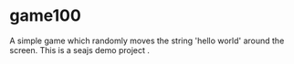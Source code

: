 # game100
A simple game which randomly moves the string 'hello world' around the screen.
This is a seajs demo project .
